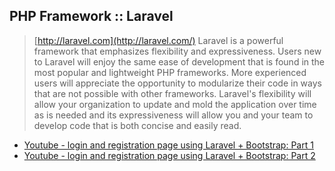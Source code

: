 ## PHP Framework :: Laravel
> [http://laravel.com](http://laravel.com/)
Laravel is a powerful framework that emphasizes flexibility and expressiveness. Users new to Laravel will enjoy the same ease of development that is found in the most popular and lightweight PHP frameworks. More experienced users will appreciate the opportunity to modularize their code in ways that are not possible with other frameworks. Laravel's flexibility will allow your organization to update and mold the application over time as is needed and its expressiveness will allow you and your team to develop code that is both concise and easily read.
* [Youtube - login and registration page using Laravel + Bootstrap: Part 1](http://www.youtube.com/watch?v=9Nt8urdHDrs)
* [Youtube - login and registration page using Laravel + Bootstrap: Part 2](http://www.youtube.com/watch?v=Xboc_av94R8)
